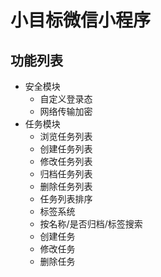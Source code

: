 # 小目标微信小程序

## 功能列表

- 安全模块
    - 自定义登录态
    - 网络传输加密
- 任务模块
    - 浏览任务列表
    - 创建任务列表
    - 修改任务列表
    - 归档任务列表
    - 删除任务列表
    - 任务列表排序
    - 标签系统
    - 按名称/是否归档/标签搜索
    - 创建任务
    - 修改任务
    - 删除任务
